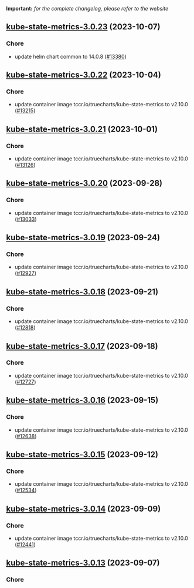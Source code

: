 **Important:**
*for the complete changelog, please refer to the website*




## [kube-state-metrics-3.0.23](https://github.com/truecharts/charts/compare/kube-state-metrics-3.0.22...kube-state-metrics-3.0.23) (2023-10-07)

### Chore

- update helm chart common to 14.0.8 ([#13380](https://github.com/truecharts/charts/issues/13380))
  
  


## [kube-state-metrics-3.0.22](https://github.com/truecharts/charts/compare/kube-state-metrics-3.0.21...kube-state-metrics-3.0.22) (2023-10-04)

### Chore

- update container image tccr.io/truecharts/kube-state-metrics to v2.10.0 ([#13215](https://github.com/truecharts/charts/issues/13215))
  
  


## [kube-state-metrics-3.0.21](https://github.com/truecharts/charts/compare/kube-state-metrics-3.0.20...kube-state-metrics-3.0.21) (2023-10-01)

### Chore

- update container image tccr.io/truecharts/kube-state-metrics to v2.10.0 ([#13126](https://github.com/truecharts/charts/issues/13126))
  
  


## [kube-state-metrics-3.0.20](https://github.com/truecharts/charts/compare/kube-state-metrics-3.0.19...kube-state-metrics-3.0.20) (2023-09-28)

### Chore

- update container image tccr.io/truecharts/kube-state-metrics to v2.10.0 ([#13033](https://github.com/truecharts/charts/issues/13033))
  
  


## [kube-state-metrics-3.0.19](https://github.com/truecharts/charts/compare/kube-state-metrics-3.0.18...kube-state-metrics-3.0.19) (2023-09-24)

### Chore

- update container image tccr.io/truecharts/kube-state-metrics to v2.10.0 ([#12927](https://github.com/truecharts/charts/issues/12927))
  
  


## [kube-state-metrics-3.0.18](https://github.com/truecharts/charts/compare/kube-state-metrics-3.0.17...kube-state-metrics-3.0.18) (2023-09-21)

### Chore

- update container image tccr.io/truecharts/kube-state-metrics to v2.10.0 ([#12818](https://github.com/truecharts/charts/issues/12818))
  
  


## [kube-state-metrics-3.0.17](https://github.com/truecharts/charts/compare/kube-state-metrics-3.0.16...kube-state-metrics-3.0.17) (2023-09-18)

### Chore

- update container image tccr.io/truecharts/kube-state-metrics to v2.10.0 ([#12727](https://github.com/truecharts/charts/issues/12727))
  
  


## [kube-state-metrics-3.0.16](https://github.com/truecharts/charts/compare/kube-state-metrics-3.0.15...kube-state-metrics-3.0.16) (2023-09-15)

### Chore

- update container image tccr.io/truecharts/kube-state-metrics to v2.10.0 ([#12638](https://github.com/truecharts/charts/issues/12638))
  
  


## [kube-state-metrics-3.0.15](https://github.com/truecharts/charts/compare/kube-state-metrics-3.0.14...kube-state-metrics-3.0.15) (2023-09-12)

### Chore

- update container image tccr.io/truecharts/kube-state-metrics to v2.10.0 ([#12534](https://github.com/truecharts/charts/issues/12534))
  
  


## [kube-state-metrics-3.0.14](https://github.com/truecharts/charts/compare/kube-state-metrics-3.0.13...kube-state-metrics-3.0.14) (2023-09-09)

### Chore

- update container image tccr.io/truecharts/kube-state-metrics to v2.10.0 ([#12441](https://github.com/truecharts/charts/issues/12441))
  
  


## [kube-state-metrics-3.0.13](https://github.com/truecharts/charts/compare/kube-state-metrics-3.0.12...kube-state-metrics-3.0.13) (2023-09-07)

### Chore

